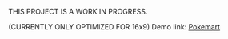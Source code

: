 THIS PROJECT IS A WORK IN PROGRESS.

(CURRENTLY ONLY OPTIMIZED FOR 16x9)
Demo link: [Pokemart](https://pkmart.netlify.app/)
